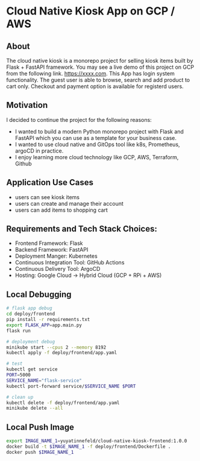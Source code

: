 # Cloud Native Kiosk App on GCP / AWS

## About
 The cloud native kiosk is a monorepo project for selling kiosk items built by Flask + FastAPI framework. You may see a live demo of this project on GCP from the following link. https://xxxx.com. This App has login system functionality. The guest user is able to browse, search and add product to cart only. Checkout and payment option is available for registerd users. 

## Motivation
I decided to continue the project for the following reasons:
- I wanted to build a modern Python monorepo project with Flask and FastAPI which you can use as a template for your business case.
- I wanted to use cloud native and GitOps tool like k8s, Prometheus, argoCD in practice.
- I enjoy learning more cloud technology like GCP, AWS, Terraform, Github

## Application Use Cases
- users can see kiosk items
- users can create and manage their account
- users can add items to shopping cart

## Requirements and Tech Stack Choices:
- Frontend Framework: Flask
- Backend Framework: FastAPI
- Deployment Manger: Kubernetes
- Continuous Integration Tool: GitHub Actions
- Continuous Delivery Tool: ArgoCD
- Hosting: Google Cloud -> Hybrid Cloud (GCP + RPi + AWS)

## Local Debugging
```bash
# flask app debug
cd deploy/frontend
pip install -r requirements.txt
export FLASK_APP=app.main.py
flask run

# deployment debug
minikube start --cpus 2 --memory 8192
kubectl apply -f deploy/frontend/app.yaml

# test
kubectl get service
PORT=5000
SERVICE_NAME="flask-service"
kubectl port-forward service/$SERVICE_NAME $PORT

# clean up
kubectl delete -f deploy/frontend/app.yaml
minikube delete --all
```

## Local Push Image
```bash
export IMAGE_NAME_1=yuyatinnefeld/cloud-native-kiosk-frontend:1.0.0
docker build -t $IMAGE_NAME_1 -f deploy/frontend/Dockerfile .
docker push $IMAGE_NAME_1
```

